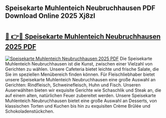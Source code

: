 ## Speisekarte Muhlenteich Neubruchhausen PDF Download Online 2025 Xj8zI

# <h2><a href="http://gc9gbz.nevu.top/?p=Speisekarte+Muhlenteich+Neubruchhausen">🔗 👉🔴 Speisekarte Muhlenteich Neubruchhausen 2025 PDF</a></h2>

[![Speisekarte Muhlenteich Neubruchhausen 2025 PDF](https://i.imgur.com/dBaPXMq.png)](http://gc9gbz.nevu.top/?p=Speisekarte+Muhlenteich+Neubruchhausen)
Die Speisekarte Muhlenteich Neubruchhausen ist die Kunst, zwischen einer Vielzahl von Gerichten zu wählen. Unsere Cafeteria bietet leichte und frische Salate, die Sie im speziellen Menübereich finden können. Für Fleischliebhaber bietet unsere Speisekarte Muhlenteich Neubruchhausen eine große Auswahl an Gerichten: Rindfleisch, Schweinefleisch, Huhn und Fisch. Unseren Auserwählten bieten wir exquisite Gerichte wie Schaschlik und Steak an, die auf einem alten, natürlichen Feuer zubereitet werden. Unsere Speisekarte Muhlenteich Neubruchhausen bietet eine große Auswahl an Desserts, von klassischen Torten und Kuchen bis hin zu exquisiten Crème Brûlée und Schokoladenstückchen.
